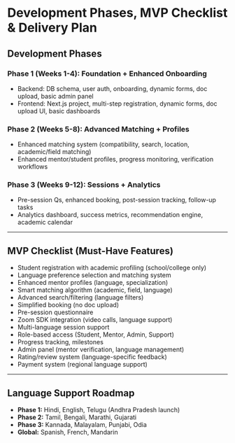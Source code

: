 # Development Phases, MVP Checklist & Delivery Plan

## Development Phases

### Phase 1 (Weeks 1-4): Foundation + Enhanced Onboarding

- Backend: DB schema, user auth, onboarding, dynamic forms, doc upload, basic admin panel
- Frontend: Next.js project, multi-step registration, dynamic forms, doc upload UI, basic dashboards

### Phase 2 (Weeks 5-8): Advanced Matching + Profiles

- Enhanced matching system (compatibility, search, location, academic/field matching)
- Enhanced mentor/student profiles, progress monitoring, verification workflows

### Phase 3 (Weeks 9-12): Sessions + Analytics

- Pre-session Qs, enhanced booking, post-session tracking, follow-up tasks
- Analytics dashboard, success metrics, recommendation engine, academic calendar

---

## MVP Checklist (Must-Have Features)

- Student registration with academic profiling (school/college only)
- Language preference selection and matching system
- Enhanced mentor profiles (language, specialization)
- Smart matching algorithm (academic, field, language)
- Advanced search/filtering (language filters)
- Simplified booking (no doc upload)
- Pre-session questionnaire
- Zoom SDK integration (video calls, language support)
- Multi-language session support
- Role-based access (Student, Mentor, Admin, Support)
- Progress tracking, milestones
- Admin panel (mentor verification, language management)
- Rating/review system (language-specific feedback)
- Payment system (regional language support)

---

## Language Support Roadmap

- **Phase 1:** Hindi, English, Telugu (Andhra Pradesh launch)
- **Phase 2:** Tamil, Bengali, Marathi, Gujarati
- **Phase 3:** Kannada, Malayalam, Punjabi, Odia
- **Global:** Spanish, French, Mandarin
